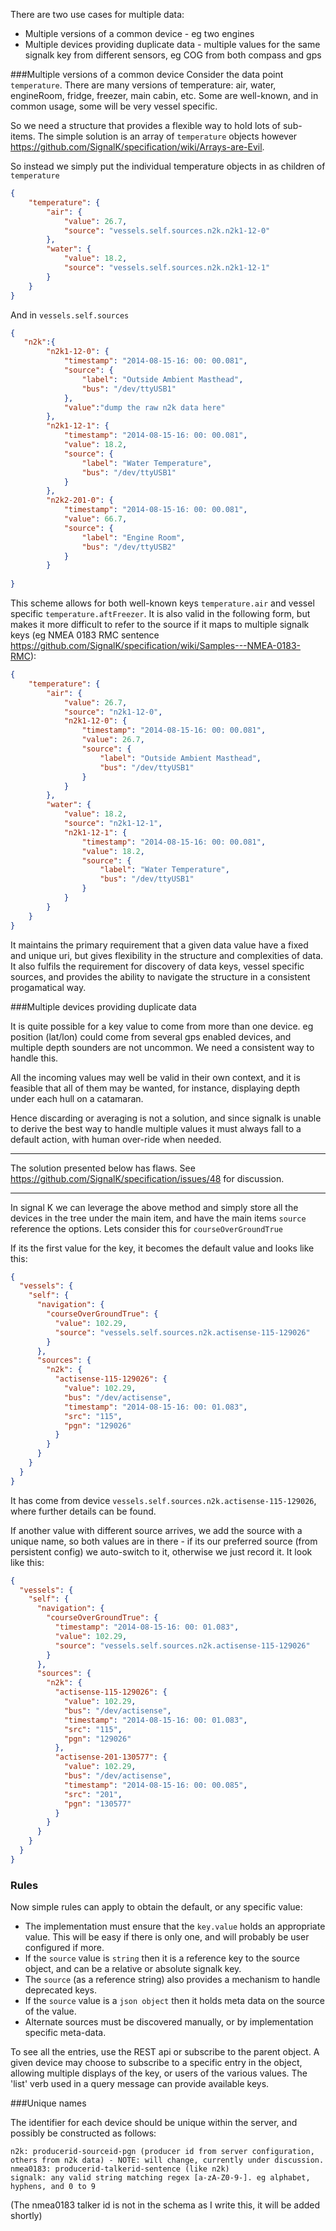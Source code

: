 
There are two use cases for multiple data:
* Multiple versions of a common device - eg two engines
* Multiple devices providing duplicate data - multiple values for the same signalk key from different sensors, eg COG from both compass and gps 

###Multiple versions of a common device
Consider the data point `temperature`. There are many versions of temperature: air, water, engineRoom, fridge, freezer, main cabin, etc. Some are well-known, and in common usage, some will be very vessel specific.

So we need a structure that provides a flexible way to hold lots of sub-items. The simple solution is an array of `temperature` objects however https://github.com/SignalK/specification/wiki/Arrays-are-Evil.

So instead we simply put the individual temperature objects in as children of `temperature`

```json
{
    "temperature": {
        "air": {
            "value": 26.7,
            "source": "vessels.self.sources.n2k.n2k1-12-0"
        },
        "water": {
            "value": 18.2,
            "source": "vessels.self.sources.n2k.n2k1-12-1"
        }
    }
}
```
And in `vessels.self.sources`
```json
{
   "n2k":{
        "n2k1-12-0": {
            "timestamp": "2014-08-15-16: 00: 00.081",
            "source": {
                "label": "Outside Ambient Masthead",
                "bus": "/dev/ttyUSB1"
            },
            "value":"dump the raw n2k data here"
        },
        "n2k1-12-1": {
            "timestamp": "2014-08-15-16: 00: 00.081",
            "value": 18.2,
            "source": {
                "label": "Water Temperature",
                "bus": "/dev/ttyUSB1"
            }
        },
        "n2k2-201-0": {
            "timestamp": "2014-08-15-16: 00: 00.081",
            "value": 66.7,
            "source": {
                "label": "Engine Room",
                "bus": "/dev/ttyUSB2"
            }
        }
    
}
```

This scheme allows for both well-known keys `temperature.air` and vessel specific `temperature.aftFreezer`. It is also valid in the following form, but makes it more difficult to refer to the source if it maps to multiple signalk keys (eg NMEA 0183 RMC sentence https://github.com/SignalK/specification/wiki/Samples---NMEA-0183-RMC):

```json
{
    "temperature": {
        "air": {
            "value": 26.7,
            "source": "n2k1-12-0",
            "n2k1-12-0": {
                "timestamp": "2014-08-15-16: 00: 00.081",
                "value": 26.7,
                "source": {
                    "label": "Outside Ambient Masthead",
                    "bus": "/dev/ttyUSB1"
                }
            }
        },
        "water": {
            "value": 18.2,
            "source": "n2k1-12-1",
            "n2k1-12-1": {
                "timestamp": "2014-08-15-16: 00: 00.081",
                "value": 18.2,
                "source": {
                    "label": "Water Temperature",
                    "bus": "/dev/ttyUSB1"
                }
            }
        }
    }
}
```
It maintains the primary requirement that a given data value have a fixed and unique uri, but gives flexibility in the structure and complexities of data. It also fulfils the requirement for discovery of data keys, vessel specific sources, and provides the ability to navigate the structure in a consistent progamatical way.

###Multiple devices providing duplicate data

It is quite possible for a key value to come from more than one device. eg position (lat/lon) could come from several gps enabled devices, and multiple depth sounders are not uncommon. We need a consistent way to handle this.

All the incoming values may well be valid in their own context, and it is feasible that all of them may be wanted, for instance, displaying depth under each hull on a catamaran.

Hence discarding or averaging is not a solution, and since signalk is unable to derive the best way to handle multiple values it must always fall to a default action, with human over-ride when needed. 


***
The solution presented below has flaws. See https://github.com/SignalK/specification/issues/48 for discussion.
***


In signal K we can leverage the above method and simply store all the devices in the tree under the main item, and have the main items `source` reference the options. Lets consider this for `courseOverGroundTrue`

If its the first value for the key, it becomes the default value and looks like this:

```json
{
  "vessels": {
    "self": {
      "navigation": {
        "courseOverGroundTrue": {
          "value": 102.29,
          "source": "vessels.self.sources.n2k.actisense-115-129026"
        }
      },
      "sources": {
        "n2k": {
          "actisense-115-129026": {
            "value": 102.29,
            "bus": "/dev/actisense",
            "timestamp": "2014-08-15-16: 00: 01.083",
            "src": "115",
            "pgn": "129026"
          }
        }
      }
    }
  }
}
```
It has come from device `vessels.self.sources.n2k.actisense-115-129026`, where further details can be found.

If another value with different source arrives, we add the source with a unique name, so both values are in there - if its our preferred source (from persistent config) we auto-switch to it, otherwise we just record it. It look like this:

```json
{
  "vessels": {
    "self": {
      "navigation": {
        "courseOverGroundTrue": {
          "timestamp": "2014-08-15-16: 00: 01.083",
          "value": 102.29,
          "source": "vessels.self.sources.n2k.actisense-115-129026"
        }
      },
      "sources": {
        "n2k": {
          "actisense-115-129026": {
            "value": 102.29,
            "bus": "/dev/actisense",
            "timestamp": "2014-08-15-16: 00: 01.083",
            "src": "115",
            "pgn": "129026"
          },
          "actisense-201-130577": {
            "value": 102.29,
            "bus": "/dev/actisense",
            "timestamp": "2014-08-15-16: 00: 00.085",
            "src": "201",
            "pgn": "130577"
          }
        }
      }
    }
  }
}
``` 

### Rules

Now simple rules can apply to obtain the default, or any specific value:

* The implementation must ensure that the `key.value` holds an appropriate value. This will be easy if there is only one, and will probably be user configured if more.
* If the `source` value is `string` then it is a reference key to the source object, and can be a relative or absolute signalk key.
* The `source` (as a reference string) also provides a mechanism to handle deprecated keys.
* If the `source` value is a `json object` then it holds meta data on the source of the value.
* Alternate sources must be discovered manually, or by implementation specific meta-data.

To see all the entries, use the REST api or subscribe to the parent object. A given device may choose to subscribe to a specific entry in the object, allowing multiple displays of the key, or users of the various values. The 'list' verb used in a query message can provide available keys.

###Unique names

The identifier for each device should be unique within the server, and possibly be constructed as follows:

    n2k: producerid-sourceid-pgn (producer id from server configuration, others from n2k data) - NOTE: will change, currently under discussion.
    nmea0183: producerid-talkerid-sentence (like n2k)
    signalk: any valid string matching regex [a-zA-Z0-9-]. eg alphabet, hyphens, and 0 to 9 

(The nmea0183 talker id is not in the schema as I write this, it will be added shortly)